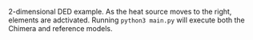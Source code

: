 2-dimensional DED example. As the heat source moves to the right,
elements are adctivated. Running `python3 main.py` will execute
both the Chimera and reference models.
